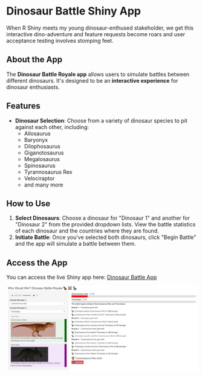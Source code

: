 # Dinosaur Battle Shiny App
When R Shiny meets my young dinosaur-enthused stakeholder, we get this interactive dino-adventure and feature requests become roars and user acceptance testing involves stomping feet.


## About the App

The **Dinosaur Battle Royale app** allows users to simulate battles between different dinosaurs. It's designed to be an **interactive experience** for dinosaur enthusiasts.


## Features

* **Dinosaur Selection**: Choose from a variety of dinosaur species to pit against each other, including:
    * Allosaurus
    * Baryonyx
    * Dilophosaurus
    * Giganotosaurus
    * Megalosaurus
    * Spinosaurus
    * Tyrannosaurus Rex
    * Velociraptor
    * and many more


## How to Use

1.  **Select Dinosaurs**: Choose a dinosaur for "Dinosaur 1" and another for "Dinosaur 2" from the provided dropdown lists. View the battle statistics of each dinosaur and the countries where they are found.
2.  **Initiate Battle**: Once you've selected both dinosaurs, click "Begin Battle" and the app will simulate a battle between them.


## Access the App

You can access the live Shiny app here: [Dinosaur Battle App](https://analytically-ray.shinyapps.io/dinosaur_battle_app/)

![Dinosaur Battle App Screenshot](images/screenshot.png)
